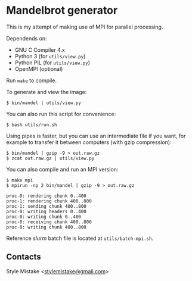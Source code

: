 # Mandelbrot generator

This is my attempt of making use of MPI for parallel processing.

Dependends on:

* GNU C Compiler 4.x
* Python 3 (for `utils/view.py`)
* Python PIL (for `utils/view.py`)
* OpenMPI (optional)

Run `make` to compile.

To generate and view the image:

```
$ bin/mandel | utils/view.py
```

You can also run this script for convenience:

```
$ bash utils/run.sh
```

Using pipes is faster, but you can use an intermediate file if you want, for
example to transfer it between computers (with gzip compression):

```
$ bin/mandel | gzip -9 > out.raw.gz
$ zcat out.raw.gz | utils/view.py
```

You can also compile and run an MPI version:

```
$ make mpi
$ mpirun -np 2 bin/mandel | gzip -9 > out.raw.gz

proc-0: rendering chunk 0..400
proc-1: rendering chunk 400..800
proc-1: sending chunk 400..800
proc-0: writing headers 0..400
proc-0: writing chunk 0..400
proc-0: receiving chunk 400..800
proc-0: writing chunk 400..800
```

Reference *slurm* batch file is located at `utils/batch-mpi.sh`.


## Contacts

Style Mistake <[stylemistake@gmail.com]>

[stylemistake.com]: http://stylemistake.com
[stylemistake@gmail.com]: mailto:stylemistake@gmail.com
